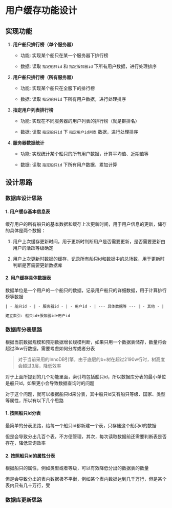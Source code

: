 # 用户缓存功能设计

## 实现功能

1. **用户船只排行榜（单个服务器）**

    - 功能: 实现某个船只在某一个服务器下排行榜

    - 数据: 读取 `指定船只id` 和 `指定服务器id` 下所有用户数据，进行处理排序

2. **用户船只排行榜（所有服务器）**

    - 功能: 实现某个船只在全服下的排行榜

    - 数据: 读取 `指定船只id` 下所有用户数据，进行处理排序

3. **指定用户列表排行榜**

    - 功能: 实现在不同服务器的用户列表的排行榜（就是群排名）

    - 数据: 读取 `指定船只id` 下 `指定用户id列表` 数据，进行处理排序

4. **服务器数据统计**

    - 功能: 实现统计某个船只的所有用户数据，计算平均值、近期值等

    - 数据: 读取 `指定船只id` 下所有用户数据，累加计算

## 设计思路

### 数据库设计思路

#### 1. 用户缓存基本信息表

缓存用户的所有船只的基本数据和缓存上次更新时间，用于用户信息的更新，储存的具体是两个数据：

1. 用户上次缓存更新时间，用于更新时判断用户是否需要更新，是否需要更新由用户的活跃等级确定

2. 用户上次更新时数据的缓存，记录所有船只id和数据中的总场数，用于更新时判断是否需要更新数据库

#### 2. 用户缓存具体数据表

数据单位是一个用户的一个船只的数据，记录用户船只的详细数据，用于计算排行榜等数据

```txt
| - 船只id - | - 服务器id - | - 用户id - | --- 具体数据等 --- | - 其他 - |

建立索引: 船只id+服务器id+用户id
```

### 数据库分表思路

根据当前数据规模和预期数据增长规模判断，如果只用一个数据表储存，数量将会超过3kw行数据，需要考虑如何分库或者分表

> 对于当前采用的InnoDB引擎，由于底层的b+树在超过2190w行时，树高度会超过3层，降低效率

对于上面所提到的几个功能里面，索引均包括船只id，所以数据库分表的最小单位是船只id，如果更小会导致数据查询时的问题

对于这个问题，就可以根据船只id来分表，其中船只id又有船只等级、国家、类型等属性，所以有以下几个思路

#### 1. 按照船只id分表

最简单的分表思路，给每一个船只id都新建一个表，只存储这个船只id的数据

但是会导致分出几百个表，不方便管理，其次，每次读取数据前还需要判断表是否存在，降低查询效率

#### 2. 按照船只id的属性分表

根据船只的属性，例如类型或者等级，可以有效降低分出的数据表的数量

但是会导致分出的表内数据极不平衡，例如某个表内数据达到几千万行，但是某个表内只有几十万行，受

### 数据库更新思路


